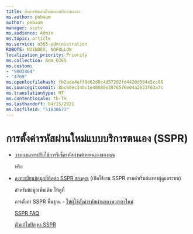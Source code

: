 ```yaml
---
title: ตั้งค่ารหัสผ่านใหม่แบบบริการตนเอง
ms.author: pebaum
author: pebaum
manager: scotv
ms.audience: Admin
ms.topic: article
ms.service: o365-administration
ROBOTS: NOINDEX, NOFOLLOW
localization_priority: Priority
ms.collection: Adm_O365
ms.custom:
- "9002464"
- "4769"
ms.openlocfilehash: fb2ade4eff0e62d8c4d57202fd4420d564e5cc86
ms.sourcegitcommit: 8bc60ec34bc1e40685e3976576e04a2623f63a7c
ms.translationtype: MT
ms.contentlocale: th-TH
ms.lasthandoff: 04/15/2021
ms.locfileid: "51830673"
---
```

# <a name="self-service-password-reset-sspr"></a>การตั้งค่ารหัสผ่านใหม่แบบบริการตนเอง (SSPR)

- [วางแผนการปรับใช้การรีเซ็ตรหัสผ่านด้วยตนเองของคุณ](https://go.microsoft.com/fwlink/?linkid=2142944)  

    หรือ
- [ลงทะเบียนข้อมูลที่ติดต่อ SSPR ของคุณ](https://go.microsoft.com/fwlink/?linkid=849451) (เปิดใช้งาน SSPR ตามค่าเริ่มต้นของผู้ดูแลระบบ)

    สำหรับข้อมูลเพิ่มเติม ให้ดูที่

    การตั้งค่า SSPR พื้นฐาน - [ให้ผู้ใช้ตั้งค่ารหัสผ่านของพวกเขาใหม่](https://docs.microsoft.com/microsoft-365/admin/add-users/let-users-reset-passwords)

    [SSPR FAQ](https://docs.microsoft.com/azure/active-directory/authentication/active-directory-passwords-faq)

    [ตัวแก้ไขปัญหา SSPR](https://docs.microsoft.com/azure/active-directory/authentication/active-directory-passwords-troubleshoot)
